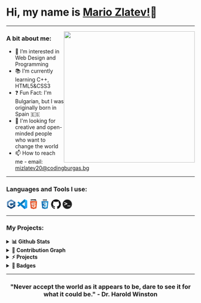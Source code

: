 # Hi, my name is [Mario Zlatev!](https://github.com/MIZlatev20)👋
 
 <hr>
 
 <img align="right" height="350" width="350" alt="" src="https://octodex.github.com/images/hula_loop_octodex03.gif"/>
 
 ### A bit about me:
 
- 👀 I’m interested in Web Design and Programming
- 📚 I’m currently learning C++, HTML5&CSS3
- ❓ Fun Fact: I'm Bulgarian, but I was originally born in Spain 🇪🇸
- 🧠 I'm looking for creative and open-minded people who want to change the world
- 📫 How to reach me - email: mizlatev20@codingburgas.bg

<hr>

### Languages and Tools I use:

<code><img alt="CPP" width="26px" src="https://raw.githubusercontent.com/github/explore/80688e429a7d4ef2fca1e82350fe8e3517d3494d/topics/cpp/cpp.png" ></code>
<code><img alt="Visual Studio Code" width="26px" src="https://raw.githubusercontent.com/github/explore/80688e429a7d4ef2fca1e82350fe8e3517d3494d/topics/visual-studio-code/visual-studio-code.png"></code>
<code><img alt="HTML5" width="26px" src="https://raw.githubusercontent.com/github/explore/80688e429a7d4ef2fca1e82350fe8e3517d3494d/topics/html/html.png" ></code>
<code><img alt="CSS3" width="26px" src="https://raw.githubusercontent.com/github/explore/80688e429a7d4ef2fca1e82350fe8e3517d3494d/topics/css/css.png" ></code>
<code><img  alt="GitHub" width="26px" src="https://raw.githubusercontent.com/github/explore/78df643247d429f6cc873026c0622819ad797942/topics/github/github.png" ></code>
<code><img  alt="Terminal" width="26px" src="https://raw.githubusercontent.com/github/explore/80688e429a7d4ef2fca1e82350fe8e3517d3494d/topics/terminal/terminal.png" ></code>

<hr>

### My Projects:

<details>	
 
  <summary><b>📊 Github Stats</b></summary>

![Grade](https://github-readme-stats.vercel.app/api?username=MIZlatev20&show_icons=true&theme=radical&count_private=true)

 </details>
 
<details>
 
  <summary><b>🐍 Contribution Graph</b></summary>
 
 <img src="https://github.com/MIZlatev20/MIZlatev20/blob/output/github-contribution-grid-snake.gif" alt="snake gif">

</details>

<details>
 
  <summary><b>⚡ Projects</b></summary>

[![Readme Card](https://github-readme-stats.vercel.app/api/pin/?username=pmdyakov18&repo=AQUA-TEAMNEPTUN)](https://github.com/pmdyakov18/AQUA-TEAMNEPTUN)

 </details>
 
<details style = "display: inline;">
 
  <summary><b>📛 Badges</b></summary>

<a href ="https://www.credly.com/badges/6d6c0458-3eaf-48db-9607-348a72059760"><img align="left" alt="Word" width="200px" src="https://images.credly.com/size/680x680/images/fd092703-61db-4e9f-9c7c-2211d44ca87d/MOS_Word.png" ></a>
 
 <a href ="https://www.credly.com/earner/earned/badge/69165b2d-c0cd-4ffa-943f-db9fb964328b"><img align="left" alt="HTML&CSS" width="200px" src="https://images.credly.com/size/340x340/images/241488f4-9110-41aa-804e-51a8f8ba430d/MTA-Introduction_to_Programming_Using_HTML_and_CSS-600x600.png" ></a>
</details> 

<div align="center">

 <hr>
 
 ### "Never accept the world as it appears to be, dare to see it for what it could be." - Dr. Harold Winston
